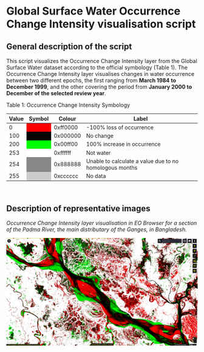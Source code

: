 # Global Surface Water Occurrence Change Intensity visualisation script

## General description of the script

This script visualizes the Occurrence Change Intensity layer from the Global Surface Water dataset according to the official symbology (Table 1). The Occurrence Change Intensity layer visualises changes in water occurrence between two different epochs, the first ranging from **March 1984 to December 1999**, and the other covering the period from **January 2000 to December of the selected review year**.

Table 1: Occurrence Change Intensity Symbology

<table>
  <thead>
    <tr>
      <th>Value</th>
      <th>Symbol</th>
      <th>Colour</th>
      <th>Label</th>
    </tr>
  </thead>
  <tbody>
    <tr>
      <td>0</td>
      <td style="background-color:#FF0000"></td>
      <td>0xff0000</td>
      <td>-100% loss of occurrence</td>
    </tr>
    <tr>
      <td>100</td>
      <td style="background-color:#000000"></td>
      <td>0x000000</td>
      <td>No change</td>
    </tr>
    <tr>
      <td>200</td>
      <td style="background-color:#00FF00"></td>
      <td>0x00ff00</td>
      <td>100% increase in occurrence</td>
    </tr>
    <tr>
      <td>253</td>
      <td style="background-color:#FFFFFF"></td>
      <td>0xffffff</td>
      <td>Not water</td>
    </tr>
    <tr>
      <td>254</td>
      <td style="background-color:#888888"></td>
      <td>0x888888</td>
      <td>Unable to calculate a value due to no homologous months</td>
    </tr>
    <tr>
      <td>255</td>
      <td style="background-color:#CCCCCC"></td>
      <td>0xcccccc</td>
      <td>No data</td>
    </tr>
  </tbody>
</table>
<br>

## Description of representative images

*Occurrence Change Intensity layer visualisation in EO Browser for a section of the Padma River, the main distributary of the Ganges, in Bangladesh.*

![Occurrence Change Intensity Ganges in Bangladesh](fig/image_change_ganges_river.png)